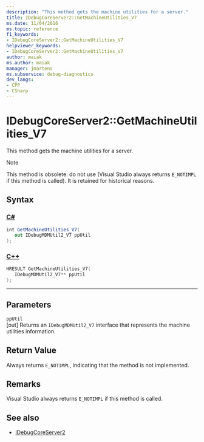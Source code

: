 ```yaml
---
description: "This method gets the machine utilities for a server."
title: IDebugCoreServer2::GetMachineUtilities_V7
ms.date: 11/04/2016
ms.topic: reference
f1_keywords:
- IDebugCoreServer2::GetMachineUtilities_V7
helpviewer_keywords:
- IDebugCoreServer2::GetMachineUtilities_V7
author: maiak
ms.author: maiak
manager: jmartens
ms.subservice: debug-diagnostics
dev_langs:
- CPP
- CSharp
---
```

# IDebugCoreServer2::GetMachineUtilities_V7

This method gets the machine utilities for a server.

> [!NOTE]
> This method is obsolete: do not use (Visual Studio always returns `E_NOTIMPL` if this method is called). It is retained for historical reasons.

## Syntax

### [C#](#tab/csharp)
```csharp
int GetMachineUtilities_V7(
   out IDebugMDMUtil2_V7 ppUtil
);
```
### [C++](#tab/cpp)
```cpp
HRESULT GetMachineUtilities_V7(
   IDebugMDMUtil2_V7** ppUtil
);
```
---

## Parameters
`ppUtil`\
[out] Returns an `IDebugMDMUtil2_V7` interface that represents the machine utilities information.

## Return Value
 Always returns `E_NOTIMPL`, indicating that the method is not implemented.

## Remarks
 Visual Studio always returns `E_NOTIMPL` if this method is called.

## See also
- [IDebugCoreServer2](../../../extensibility/debugger/reference/idebugcoreserver2.md)
